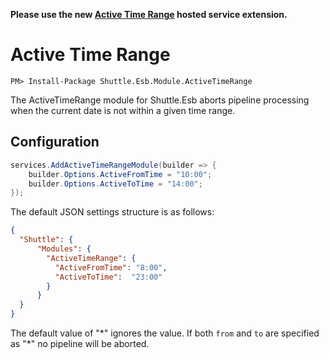 **Please use the new [Active Time Range](https://github.com/Shuttle/Shuttle.Esb.ActiveTimeRange) hosted service extension.**

# Active Time Range

```
PM> Install-Package Shuttle.Esb.Module.ActiveTimeRange
```

The ActiveTimeRange module for Shuttle.Esb aborts pipeline processing when the current date is not within a given time range.

## Configuration

```c#
services.AddActiveTimeRangeModule(builder => {
	builder.Options.ActiveFromTime = "10:00";
	builder.Options.ActiveToTime = "14:00";
});
```

The default JSON settings structure is as follows:

```json
{
  "Shuttle": {
      "Modules": {
        "ActiveTimeRange": {
          "ActiveFromTime": "8:00",
          "ActiveToTime":  "23:00" 
        }
      }
  }
}
```

The default value of "\*" ignores the value.  If both `from` and `to` are specified as "\*" no pipeline will be aborted.
